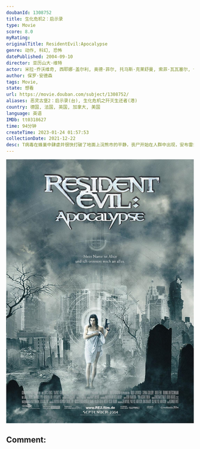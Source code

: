 ```yaml
---
doubanId: 1308752
title: 生化危机2：启示录
type: Movie
score: 8.0
myRating: 
originalTitle: ResidentEvil:Apocalypse
genre: 动作, 科幻, 恐怖
datePublished: 2004-09-10
director: 亚历山大·维特
actor: 米拉·乔沃维奇, 西耶娜·盖尔利, 奥德·菲尔, 托马斯·克莱舒曼, 索菲·瓦瓦塞尔, 何家蓓, 比利·帕罗特, undefined, 迈克·艾普斯, 马修·, 埃里克·马比斯, 伊恩·格雷, 泰德·路德齐克, 阿隆·艾布拉姆斯, 扎克·沃德, undefined, 雷萨克·艾多堤, 蒂姆·伯德, undefined, undefined, undefined, undefined, undefined, undefined, undefined, 安贝儿·马绍尔, undefined, 斯蒂芬·, undefined, 杰瑞德·哈里斯, undefined, 梅根·法伦布克
author: 保罗·安德森
tags: Movie, 
state: 想看
url: https://movie.douban.com/subject/1308752/
aliases: 恶灵古堡2：启示录(台), 生化危机之歼灭生还者(港)
country: 德国, 法国, 英国, 加拿大, 美国
language: 英语
IMDb: tt0318627
time: 94分钟
createTime: 2023-01-24 01:57:53
collectionDate: 2021-12-22
desc: T病毒在蜂巢中肆虐并很快打破了地面上浣熊市的平静，丧尸开始在人群中出现，安布雷拉公司将整个城市封锁，计划使用核武器摧毁城市以掩盖病毒外泄的事实。被安布雷拉注射T病毒使身体能力远超常人的爱丽丝（米拉·乔...
---
```


![image](assets/p1212493067.jpg)

Comment: 
---

